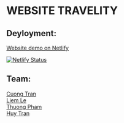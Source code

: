 # WEBSITE TRAVELITY
## Deyloyment:

[Website demo on Netlify](https://gifted-williams-3d064d.netlify.com/)

[![Netlify Status](https://api.netlify.com/api/v1/badges/aba91459-1183-477c-abd9-3343b8a5747f/deploy-status)](https://app.netlify.com/sites/gifted-williams-3d064d/deploys)
## Team:
[Cuong Tran](https://github.com/TKQCuong)<br />
[Liem Le](https://github.com/LiemLT/Project-1/tree/Liem)<br />
[Thuong Pham](https://github.com/LiemLT/Project-1/tree/Thuong)<br />
[Huy Tran](https://github.com/thanhhuy0611)
